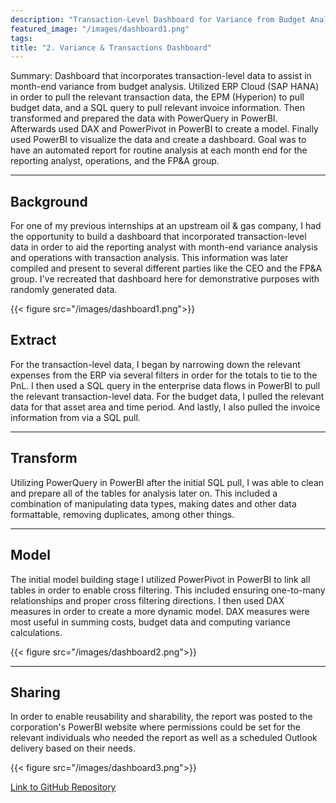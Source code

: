 ```yaml
---
description: "Transaction-Level Dashboard for Variance from Budget Analysis"
featured_image: "/images/dashboard1.png"
tags: 
title: "2. Variance & Transactions Dashboard"
---
```


Summary: Dashboard that incorporates transaction-level data to assist in month-end variance from budget analysis. Utilized ERP Cloud (SAP HANA) in order to pull the relevant transaction data, the EPM (Hyperion) to pull budget data, and a SQL query to pull relevant invoice information. Then transformed and prepared the data with PowerQuery in PowerBI. Afterwards used DAX and PowerPivot in PowerBI to create a model. Finally used PowerBI to visualize the data and create a dashboard. Goal was to have an automated report for routine analysis at each month end for the reporting analyst, operations, and the FP&A group.  

---

## Background

For one of my previous internships at an upstream oil & gas company, I had the opportunity to build a dashboard that incorporated transaction-level data in order to aid the reporting analyst with month-end variance analysis and operations with transaction analysis. This information was later compiled and present to several different parties like the CEO and the FP&A group. I've recreated that dashboard here for demonstrative purposes with randomly generated data. 

{{< figure src="/images/dashboard1.png">}}

## Extract

For the transaction-level data, I began by narrowing down the relevant expenses from the ERP via several filters in order for the totals to tie to the PnL. I then used a SQL query in the enterprise data flows in PowerBI to pull the relevant transaction-level data. For the budget data, I pulled the relevant data for that asset area and time period. And lastly, I also pulled the invoice information from via a SQL pull. 

---

## Transform

Utilizing PowerQuery in PowerBI after the initial SQL pull, I was able to clean and prepare all of the tables for analysis later on. This included a combination of manipulating data types, making dates and other data formattable, removing duplicates, among other things. 

---

## Model

The initial model building stage I utilized PowerPivot in PowerBI to link all tables in order to enable cross filtering. This included ensuring one-to-many relationships and proper cross filtering directions. I then used DAX measures in order to create a more dynamic model. DAX measures were most useful in summing costs, budget data and computing variance calculations. 

{{< figure src="/images/dashboard2.png">}}

---

## Sharing

In order to enable reusability and sharability, the report was posted to the corporation's PowerBI website where permissions could be set for the relevant individuals who needed the report as well as a scheduled Outlook delivery based on their needs.

{{< figure src="/images/dashboard3.png">}}

[Link to GitHub Repository](https://github.com/aleks-petrov/variance_dashboard)